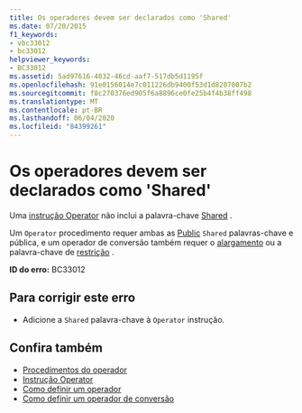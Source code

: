 ```yaml
---
title: Os operadores devem ser declarados como 'Shared'
ms.date: 07/20/2015
f1_keywords:
- vbc33012
- bc33012
helpviewer_keywords:
- BC33012
ms.assetid: 5ad97616-4032-46cd-aaf7-517db5d1195f
ms.openlocfilehash: 91e0156014e7c011226db9400f53d1d8207007b2
ms.sourcegitcommit: f8c270376ed905f6a8896ce0fe25b4f4b38ff498
ms.translationtype: MT
ms.contentlocale: pt-BR
ms.lasthandoff: 06/04/2020
ms.locfileid: "84399261"
---
```

# <a name="operators-must-be-declared-shared"></a>Os operadores devem ser declarados como 'Shared'
Uma [instrução Operator](../language-reference/statements/operator-statement.md) não inclui a palavra-chave [Shared](../language-reference/modifiers/shared.md) .  
  
 Um `Operator` procedimento requer ambas as [Public](../language-reference/modifiers/public.md) `Shared` palavras-chave e pública, e um operador de conversão também requer o [alargamento](../language-reference/modifiers/widening.md) ou a palavra-chave de [restrição](../language-reference/modifiers/narrowing.md) .  
  
 **ID do erro:** BC33012  
  
## <a name="to-correct-this-error"></a>Para corrigir este erro  
  
- Adicione a `Shared` palavra-chave à `Operator` instrução.  
  
## <a name="see-also"></a>Confira também

- [Procedimentos do operador](../programming-guide/language-features/procedures/operator-procedures.md)
- [Instrução Operator](../language-reference/statements/operator-statement.md)
- [Como definir um operador](../programming-guide/language-features/procedures/how-to-define-an-operator.md)
- [Como definir um operador de conversão](../programming-guide/language-features/procedures/how-to-define-a-conversion-operator.md)
